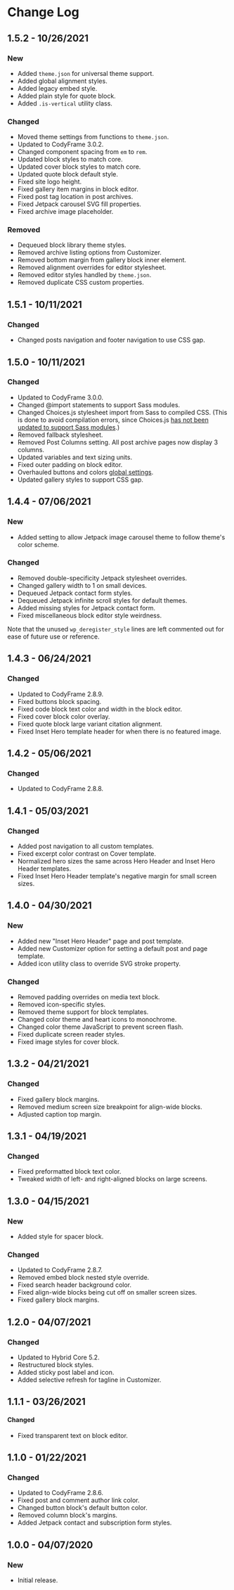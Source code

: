 # Change Log

## 1.5.2 - 10/26/2021

### New

- Added `theme.json` for universal theme support.
- Added global alignment styles.
- Added legacy embed style.
- Added plain style for quote block.
- Added `.is-vertical` utility class.

### Changed

- Moved theme settings from functions to `theme.json`.
- Updated to CodyFrame 3.0.2.
- Changed component spacing from `em` to `rem`.
- Updated block styles to match core.
- Updated cover block styles to match core.
- Updated quote block default style.
- Fixed site logo height.
- Fixed gallery item margins in block editor.
- Fixed post tag location in post archives.
- Fixed Jetpack carousel SVG fill properties.
- Fixed archive image placeholder.

### Removed

- Dequeued block library theme styles.
- Removed archive listing options from Customizer.
- Removed bottom margin from gallery block inner element.
- Removed alignment overrides for editor stylesheet.
- Removed editor styles handled by `theme.json`.
- Removed duplicate CSS custom properties.

## 1.5.1 - 10/11/2021

### Changed

- Changed posts navigation and footer navigation to use CSS gap.

## 1.5.0 - 10/11/2021

### Changed

- Updated to CodyFrame 3.0.0.
- Changed @import statements to support Sass modules.
- Changed Choices.js stylesheet import from Sass to compiled CSS. (This is done to avoid compilation errors, since Choices.js [has not been updated to support Sass modules](https://github.com/Choices-js/Choices/issues/964).)
- Removed fallback stylesheet.
- Removed Post Columns setting. All post archive pages now display 3 columns.
- Updated variables and text sizing units.
- Fixed outer padding on block editor.
- Overhauled buttons and colors [global settings](https://codyhouse.co/ds/globals).
- Updated gallery styles to support CSS gap.

## 1.4.4 - 07/06/2021

### New

- Added setting to allow Jetpack image carousel theme to follow theme's color scheme.

### Changed

- Removed double-specificity Jetpack stylesheet overrides.
- Changed gallery width to 1 on small devices.
- Dequeued Jetpack contact form styles.
- Dequeued Jetpack infinite scroll styles for default themes.
- Added missing styles for Jetpack contact form.
- Fixed miscellaneous block editor style weirdness.

Note that the unused `wp_deregister_style` lines are left commented out for ease of future use or reference.

## 1.4.3 - 06/24/2021

### Changed

- Updated to CodyFrame 2.8.9.
- Fixed buttons block spacing.
- Fixed code block text color and width in the block editor.
- Fixed cover block color overlay.
- Fixed quote block large variant citation alignment.
- Fixed Inset Hero template header for when there is no featured image.

## 1.4.2 - 05/06/2021

### Changed

- Updated to CodyFrame 2.8.8.

## 1.4.1 - 05/03/2021

### Changed

- Added post navigation to all custom templates.
- Fixed excerpt color contrast on Cover template.
- Normalized hero sizes the same across Hero Header and Inset Hero Header templates.
- Fixed Inset Hero Header template's negative margin for small screen sizes.

## 1.4.0 - 04/30/2021

### New

- Added new "Inset Hero Header" page and post template.
- Added new Customizer option for setting a default post and page template.
- Added icon utility class to override SVG stroke property.

### Changed

- Removed padding overrides on media text block.
- Removed icon-specific styles.
- Removed theme support for block templates.
- Changed color theme and heart icons to monochrome.
- Changed color theme JavaScript to prevent screen flash.
- Fixed duplicate screen reader styles.
- Fixed image styles for cover block.

## 1.3.2 - 04/21/2021

### Changed

- Fixed gallery block margins.
- Removed medium screen size breakpoint for align-wide blocks.
- Adjusted caption top margin.

## 1.3.1 - 04/19/2021

### Changed

- Fixed preformatted block text color.
- Tweaked width of left- and right-aligned blocks on large screens.

## 1.3.0 - 04/15/2021

### New

- Added style for spacer block.

### Changed

- Updated to CodyFrame 2.8.7.
- Removed embed block nested style override.
- Fixed search header background color.
- Fixed align-wide blocks being cut off on smaller screen sizes.
- Fixed gallery block margins.

## 1.2.0 - 04/07/2021

### Changed

- Updated to Hybrid Core 5.2.
- Restructured block styles.
- Added sticky post label and icon.
- Added selective refresh for tagline in Customizer.

## 1.1.1 - 03/26/2021

#### Changed

- Fixed transparent text on block editor.

## 1.1.0 - 01/22/2021

### Changed

- Updated to CodyFrame 2.8.6.
- Fixed post and comment author link color.
- Changed button block's default button color.
- Removed column block's margins.
- Added Jetpack contact and subscription form styles.

## 1.0.0 - 04/07/2020

### New

- Initial release.
